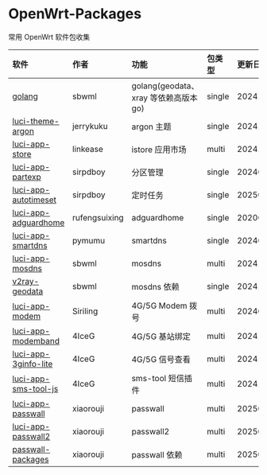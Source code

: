 # OpenWrt-Packages
常用 OpenWrt 软件包收集

|软件|作者|功能|包类型|更新日期|
|:-|:-|:-|:-|:-|
|[golang](https://github.com/sbwml/packages_lang_golang)|sbwml|golang(geodata、xray 等依赖高版本 go)|single|20241204|
|[luci-theme-argon](https://github.com/jerrykuku/luci-theme-argon)|jerrykuku|argon 主题|single|20241229|
|[luci-app-store](https://github.com/linkease/istore)|linkease|istore 应用市场|multi|20241217|
|[luci-app-partexp](https://github.com/sirpdboy/luci-app-partexp)|sirpdboy|分区管理|single|20240428|
|[luci-app-autotimeset](https://github.com/sirpdboy/luci-app-autotimeset)|sirpdboy|定时任务|single|20250104|
|[luci-app-adguardhome](https://github.com/rufengsuixing/luci-app-adguardhome)|rufengsuixing|adguardhome|single|20200113|
|[luci-app-smartdns](https://github.com/pymumu/luci-app-smartdns)|pymumu|smartdns|single|20240503|
|[luci-app-mosdns](https://github.com/sbwml/luci-app-mosdns)|sbwml|mosdns|multi|20241217|
|[v2ray-geodata](https://github.com/sbwml/v2ray-geodata)|sbwml|mosdns 依赖|single|20241003|
|[luci-app-modem](https://github.com/Siriling/5G-Modem-Support)|Siriling|4G/5G Modem 拨号|multi|20240922|
|[luci-app-modemband](https://github.com/4IceG/luci-app-modemband)|4IceG|4G/5G 基站绑定|multi|20241118|
|[luci-app-3ginfo-lite](https://github.com/4IceG/luci-app-3ginfo-lite)|4IceG|4G/5G 信号查看|multi|20241111|
|[luci-app-sms-tool-js](https://github.com/4IceG/luci-app-sms-tool-js)|4IceG|sms-tool 短信插件|multi|20241111|
|[luci-app-passwall](https://github.com/xiaorouji/openwrt-passwall)|xiaorouji|passwall|multi|20250103|
|[luci-app-passwall2](https://github.com/xiaorouji/openwrt-passwall2)|xiaorouji|passwall2|multi|20250103|
|[passwall-packages](https://github.com/xiaorouji/openwrt-passwall-packages)|xiaorouji|passwall 依赖|multi|20250103|
